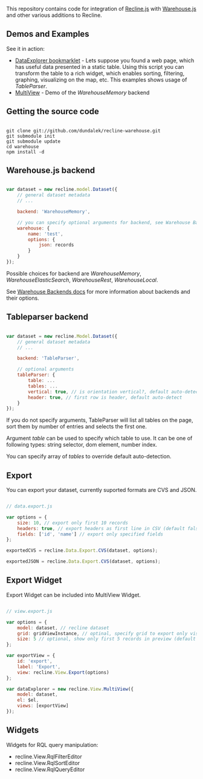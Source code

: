 
This repository contains code for integration of [Recline.js](http://github.com/okfn/recline/) with [Warehouse.js](http://github.com/dundalek/warehouse) and other various additions to Recline.

## Demos and Examples

See it in action:

- [DataExplorer bookmarklet](http://knomaton.org/recline-warehouse/demos/bookmarklet/) - Lets suppose you found a web page, which has useful data presented in a static table. Using this script you can transform the table to a rich widget, which enables sorting, filtering, graphing, visualizing on the map, etc. This examples shows usage of *TableParser*.
- [MultiView](http://knomaton.org/recline-warehouse/demos/multiview/) - Demo of the *WarehouseMemory* backend

## Getting the source code

```

git clone git://github.com/dundalek/recline-warehouse.git
git submodule init
git submodule update
cd warehouse
npm install -d

```

## Warehouse.js backend

```javascript

var dataset = new recline.model.Dataset({
    // general dataset metadata
    // ...

    backend: 'WarehouseMemory',

    // you can specify optional arguments for backend, see Warehouse Backends docs
    warehouse: {
        name: 'test',
        options: {
            json: records
        }
    }
});

```

Possible choices for backend are *WarehouseMemory*, *WarehouseElasticSearch*, *WarehouseRest*, *WarehouseLocal*.

See [Warehouse Backends docs](https://github.com/dundalek/warehouse#backends) for more information about backends and their options.

## Tableparser backend

```javascript

var dataset = new recline.Model.Dataset({
    // general dataset metadata
    // ...

    backend: 'TableParser',

    // optional arguments
    tableParser: {
        table: ...
        tables: ...
        vertical: true, // is orientation vertical?, default auto-detect
        header: true, // first row is header, default auto-detect
    }
});

```

If you do not specify arguments, TableParser will list all tables on the page, sort them by number of entries and selects the first one.

Argument *table* can be used to specify which table to use. It can be one of following types: string selector, dom element, number index.

You can specify array of *tables* to override default auto-detection.

## Export

You can export your dataset, currently suported formats are CVS and JSON.

```javascript

// data.export.js

var options = {
    size: 10, // export only first 10 records
    headers: true, // export headers as first line in CSV (default false),
    fields: ['id', 'name'] // export only specified fields
};

exportedCVS = recline.Data.Export.CVS(dataset, options);

exportedJSON = recline.Data.Export.CVS(dataset, options);

```

## Export Widget

Export Widget can be included into MultiView Widget.

```javascript

// view.export.js

var options = {
    model: dataset, // recline dataset
    grid: gridViewInstance, // optinal, specify grid to export only visible columns and in order of the grid
    size: 5 // optional, show only first 5 records in preview (default 10)
};

var exportView = {
    id: 'export',
    label: 'Export',
    view: recline.View.Export(options)
};

var dataExplorer = new recline.View.MultiView({
    model: dataset,
    el: $el,
    views: [exportView]
});

```

## Widgets

Widgets for RQL query manipulation:

- recline.View.RqlFilterEditor
- recline.View.RqlSortEditor
- recline.View.RqlQueryEditor